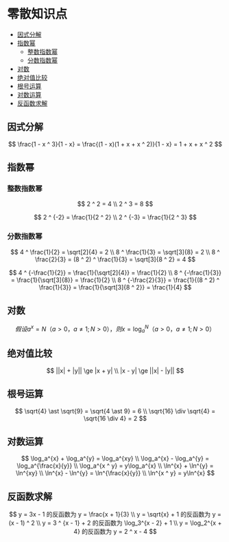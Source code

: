 # 零散知识点

* [因式分解](#因式分解)
* [指数幂](#指数幂)
  * [整数指数幂](#整数指数幂)
  * [分数指数幂](#分数指数幂)
* [对数](#对数)
* [绝对值比较](#绝对值比较)
* [根号运算](#根号运算)
* [对数运算](#对数运算)
* [反函数求解](#反函数求解)

## 因式分解

$$
\frac{1 - x ^ 3}{1 - x} = \frac{(1 - x)(1 + x + x ^ 2)}{1 - x} = 1 + x + x ^ 2
$$

## 指数幂

### 整数指数幂

$$
2 ^ 2 = 4
\\
2 ^ 3 = 8
$$

$$
2 ^ {-2} = \frac{1}{2 ^ 2}
\\
2 ^ {-3} = \frac{1}{2 ^ 3}
$$

### 分数指数幂

$$
4 ^ \frac{1}{2} = \sqrt[2]{4} = 2
\\
8 ^ \frac{1}{3} = \sqrt[3]{8} = 2
\\
8 ^ \frac{2}{3} = (8 ^ 2) ^ \frac{1}{3} = \sqrt[3]{8 ^ 2} = 4
$$

$$
4 ^ {-\frac{1}{2}} = \frac{1}{\sqrt[2]{4}} = \frac{1}{2}
\\
8 ^ {-\frac{1}{3}} = \frac{1}{\sqrt[3]{8}} = \frac{1}{2}
\\
8 ^ {-\frac{2}{3}} = \frac{1}{(8 ^ 2) ^ \frac{1}{3}} = \frac{1}{\sqrt[3]{8 ^ 2}} = \frac{1}{4}
$$

## 对数

$$
假设 a ^ x = N（a > 0 ， a \neq 1 ; N > 0） ， 则 x = \log_a^{N}（a > 0 ， a \neq 1 ; N > 0）
$$

## 绝对值比较

$$
||x| + |y|| \ge |x + y|
\\
|x - y| \ge ||x| - |y||
$$

## 根号运算

$$
\sqrt{4} \ast \sqrt{9} = \sqrt{4 \ast 9} = 6
\\
\sqrt{16} \div \sqrt{4} = \sqrt{16 \div 4} = 2
$$

## 对数运算

$$
\log_a^{x} + \log_a^{y} = \log_a^{xy}
\\
\log_a^{x} - \log_a^{y} = \log_a^{\frac{x}{y}}
\\
\log_a^{x ^ y} = y\log_a^{x}
\\
\ln^{x} + \ln^{y} = \ln^{xy}
\\
\ln^{x} - \ln^{y} = \ln^{\frac{x}{y}}
\\
\ln^{x ^ y} = y\ln^{x}
$$

## 反函数求解

$$
y = 3x - 1 的反函数为 y = \frac{x + 1}{3}
\\
y = \sqrt{x} + 1 的反函数为 y = (x - 1) ^ 2
\\
y = 3 ^ {x - 1} + 2 的反函数为 \log_3^{x - 2} + 1
\\
y = \log_2^{x + 4} 的反函数为 y = 2 ^ x - 4
$$

